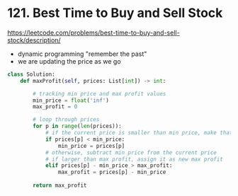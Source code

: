 # 121. Best Time to Buy and Sell Stock
https://leetcode.com/problems/best-time-to-buy-and-sell-stock/description/

- dynamic programming "remember the past"
- we are updating the price as we go
```python
class Solution:
    def maxProfit(self, prices: List[int]) -> int:

        # tracking min price and max profit values
        min_price = float('inf')
        max_profit = 0

        # loop through prices
        for p in range(len(prices)):
            # if the current price is smaller than min price, make that the new min price
            if prices[p] < min_price:
                min_price = prices[p]
            # otherwise, subtract min price from the current price 
            # if larger than max profit, assign it as new max profit
            elif prices[p] - min_price > max_profit:
                max_profit = prices[p] - min_price 
        
        return max_profit
```
